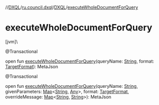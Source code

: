 //[DXQL](../../../index.md)/[ru.council.dxql](../index.md)/[DXQL](index.md)/[executeWholeDocumentForQuery](execute-whole-document-for-query.md)

# executeWholeDocumentForQuery

[jvm]\

@Transactional

open fun [executeWholeDocumentForQuery](execute-whole-document-for-query.md)(queryName: [String](https://docs.oracle.com/javase/8/docs/api/java/lang/String.html), format: [TargetFormat](../../ru.council.dxql.enums/-target-format/index.md)): MetaJson

@Transactional

open fun [executeWholeDocumentForQuery](execute-whole-document-for-query.md)(queryName: [String](https://docs.oracle.com/javase/8/docs/api/java/lang/String.html), givenParameters: [Map](https://docs.oracle.com/javase/8/docs/api/java/util/Map.html)&lt;[String](https://docs.oracle.com/javase/8/docs/api/java/lang/String.html), [Any](https://kotlinlang.org/api/latest/jvm/stdlib/kotlin/-any/index.html)&gt;, format: [TargetFormat](../../ru.council.dxql.enums/-target-format/index.md), overrideMessage: [Map](https://docs.oracle.com/javase/8/docs/api/java/util/Map.html)&lt;[String](https://docs.oracle.com/javase/8/docs/api/java/lang/String.html), [String](https://docs.oracle.com/javase/8/docs/api/java/lang/String.html)&gt;): MetaJson
